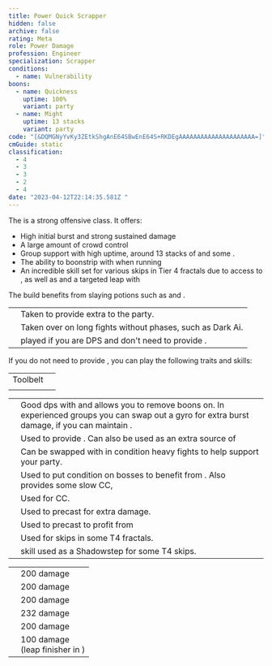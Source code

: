```yaml
---
title: Power Quick Scrapper
hidden: false
archive: false
rating: Meta
role: Power Damage
profession: Engineer
specialization: Scrapper
conditions:
  - name: Vulnerability
boons:
  - name: Quickness
    uptime: 100%
    variant: party
  - name: Might
    uptime: 13 stacks
    variant: party
code: "[&DQMGNyYvKy3ZEtkShgAnE64SBwEnE64S+RKDEgAAAAAAAAAAAAAAAAAAAAA=]"
cmGuide: static
classification:
  - 4
  - 3
  - 3
  - 2
  - 4
date: "2023-04-12T22:14:35.581Z "
---
```


The <Specialization text="Power Quick Scrapper" name="Scrapper"/> is a strong offensive <Boon name="Quickness"/> class.
It offers:

- High initial burst and strong sustained damage
- A large amount of crowd control
- Group support with high <Condition name="Vulnerability"/> uptime, around 13 stacks of <Boon name="Might"/> and some <Boon name="Protection"/>.
- The ability to boonstrip with <Skill name="Detonate Mine Field"/> when running <Skill name="Throw Mine"/>
- An incredible skill set for various skips in Tier 4 fractals due to access to <Effect name="Stealth"/>, as well as <Effect name="Superspeed"/> and a targeted leap with <Skill name="Jump Shot"/>

The build benefits from slaying potions such as <Item name="Powerful Potion of slaying scarlets armies"/> and <Item name="Impact" type="Sigil"/>.

<Divider text="Equipment"/>

<CharacterWithAr>  
<Character title="" gear='{"attributes":{"profession":"Engineer","specialization":"Scrapper","data":{"Health":20522,"Armor":2343,"Power":3631,"Precision":1960,"Toughness":1225,"Vitality":1460,"Ferocity":1605,"Condition Damage":750,"Expertise":0,"Concentration":500,"Healing Power":0,"Agony Resistance":150,"Condition Duration":0,"Boon Duration":0.33333333333333337,"Critical Chance":1.0571428571428572,"Critical Damage":2.5700000000000003,"Power Coefficient":2683,"Power2 Coefficient":0,"Burning Coefficient":0.62,"Bleeding Coefficient":8.11,"Poison Coefficient":4.17,"Torment Coefficient":0,"Confusion Coefficient":0,"Flat DPS":0,"Bleeding Duration":0.33,"Siphon Base Coefficient":139.75,"Effective Power":30280.605319783455,"NonCrit Effective Power":11782.336700304844,"Power DPS":31283.35158759299,"Power2 DPS":0,"Siphon DPS":139.75,"Bleeding Damage":96.3125,"Bleeding Stacks":10.7863,"Bleeding DPS":1038.85551875,"Burning Damage":355.421875,"Burning Stacks":0.62,"Burning DPS":220.3615625,"Confusion Damage":118.665625,"Confusion Stacks":0,"Confusion DPS":0,"Poison Damage":112.84375,"Poison Stacks":4.17,"Poison DPS":470.55843749999997,"Torment Damage":142.74375,"Torment Stacks":0,"Torment DPS":0,"Damage":33152.87710634299,"Effective Health":95687653.7313433,"Survivability":48646.49401695135,"Effective Healing":390,"Healing":390}},"armor":{"weight":"Medium","helmAffix":"Berserker","helmRuneId":24836,"helmRune":"Scholar","helmRuneCount":6,"helmInfusionId":37131,"shouldersAffix":"Berserker","shouldersRuneId":24836,"shouldersRune":"Scholar","shouldersRuneCount":6,"shouldersInfusionId":37131,"coatAffix":"Berserker","coatRuneId":24836,"coatRune":"Scholar","coatRuneCount":6,"coatInfusionId":37131,"glovesAffix":"Berserker","glovesRuneId":24836,"glovesRune":"Scholar","glovesRuneCount":6,"glovesInfusionId":37131,"leggingsAffix":"Berserker","leggingsRuneId":24836,"leggingsRune":"Scholar","leggingsRuneCount":6,"leggingsInfusionId":37131,"bootsAffix":"Berserker","bootsRuneId":24836,"bootsRune":"Scholar","bootsRuneCount":6,"bootsInfusionId":37131},"weapon":{"weapon1MainId":30690,"weapon1MainType":"Hammer","weapon1MainSigil1Id":24615,"weapon1MainAffix":"Berserker","weapon1MainInfusion1Id":37131,"weapon1MainInfusion2Id":37131,"weapon1MainSigil2Id":24868,"weapon2MainInfusion2Id":37131,"weapon2MainSigil2Id":24868},"backAndTrinket":{"backItemAffix":"Berserker","backItemInfusion1Id":37131,"backItemInfusion2Id":37131,"amuletAffix":"Berserker","ring1Affix":"Berserker","ring1Infusion1Id":37131,"ring1Infusion2Id":37131,"ring1Infusion3Id":37131,"ring2Affix":"Berserker","ring2Infusion1Id":37131,"ring2Infusion2Id":37131,"ring2Infusion3Id":37131,"accessory1Affix":"Berserker","accessory1InfusionId":37131,"accessory2Affix":"Berserker","accessory2InfusionId":37131},"consumables":{"foodId":91805,"utilityId":77569},"skills":{"healId":30357,"utility1Id":5805,"utility2Id":29921,"utility3Id":31248,"eliteId":""},"assumedBuffs":{"value":[{"id":"might","type":"Boon"},{"id":"fury","type":"Boon"},{"id":"protection","type":"Boon"},{"id":"vulnerability","type":"Condition"},{"id":"jade-bot","gw2id":96613,"type":"Item"},{"id":"omnipotion","gw2id":79722,"type":"Item"}]},"traits":{"selection":[[1914,1923,526],[1882,1892,1947],[1917,1860,2052]],"lines":[38,6,43]}}'>

</Character>
</CharacterWithAr>

<Divider text="Build"/>

<Grid>
<GridItem sm="7">
<Traits traits1Id="6" traits1="Explosives" traits1SelectedIds="1882,1892,1947" traits2Id="38" traits2="Firearms" traits2SelectedIds="1914,1923,526" traits3Id="43" traits3="Scrapper" traits3SelectedIds="1917,1860,2052"/>
<Card title="Situational Traits">

|                                                              |                                                                                             |
| ------------------------------------------------------------ | ------------------------------------------------------------------------------------------- |
| <Trait name="Pinpoint Distribution" size="big" disableText/> | Taken to provide extra <Boon name="Might"/> to the party.                                   |
| <Trait name="Aim Assisted Rocket" size="big" disableText/>   | Taken over <Trait name="Explosive Temper"/> on long fights without phases, such as Dark Ai. |
| <Trait name="Applied Force" size="big" disableText/>         | played if you are DPS and don't need to provide <Boon name="Quickness"/>.                   |

</Card>
<Card title="DPS Scrapper">

If you do not need to provide <Boon name="Quickness"/>, you can play the following traits and skills:

<Traits traits1="Scrapper" traits1SelectedIds="1917,1860,1849" unembossed/>
<Skills heal="AED" utility1="Grenade Kit" utility2="Throw Mine" utility3="Shredder Gyro" elite="Elite Mortar Kit"/>
</Card>
</GridItem>
<GridItem sm="5">
<Card title="Additional Skills">

|                                           |                                                                                                                                                                                                                   |
| ----------------------------------------- | ----------------------------------------------------------------------------------------------------------------------------------------------------------------------------------------------------------------- |
| Toolbelt                                  | <Skill id="29505" size="big" disableText/><Skill id="6172" size="big" disableText/><Skill id="31167" size="big" disableText/><Skill id="29665" size="big" disableText/><Skill id="56921" size="big" disableText/> |
| <Skill id="6020" size="big" disableText/> | <Skill id="5882" size="big" disableText/><Skill id="5807" size="big" disableText/><Skill id="5808" size="big" disableText/><Skill id="5809" size="big" disableText/><Skill id="5806" size="big" disableText/>     |

</Card>

<Card title="Situatonal Skills">

|                                                         |                                                                                                                                                                                                                                       |
| ------------------------------------------------------- | ------------------------------------------------------------------------------------------------------------------------------------------------------------------------------------------------------------------------------------- |
| <Skill name="throwmine" size="big" disableText/>        | Good dps with <Skill name="minefield" /> and allows you to remove boons on<Instability name="No Pain, No Gain"/>. In experienced groups you can swap out a gyro for extra burst damage, if you can maintain <Boon name="Quickness"/>. |
| <Skill name="Sneak Gyro" size="big" disableText/>       | Used to provide <Effect name="Stealth"/>. Can also be used as an extra source of <Boon name="Quickness"/>                                                                                                                             |
| <Skill name="Purge Gyro" size="big" disableText/>       | Can be swapped with <Skill name="Shredder Gyro"/> in condition heavy fights to help support your party.                                                                                                                               |
| <Skill name="Elite Mortar Kit" size="big" disableText/> | Used to put condition on bosses to benefit from <Trait name="Modified Ammunition"/>. Also provides some slow CC,                                                                                                                       |
| <Skill name="Supply Crate" size="big" disableText/>     | Used for CC.                                                                                                                                                                                                                          |
| <Skill name="Bomb Kit" size="big" disableText/>         | Used to precast <Skill name="Big ol Bomb"/> for extra damage.                                                                                                                                                                         |
| <Skill name="Bulwark Gyro" size="big" disableText/>     | Used to precast <Skill name="Defense Field"/> to profit from <Trait name="Object in Motion"/>                                                                                                                                         |
| <Skill name="Rocket Boots" size="big" disableText/>     | Used for skips in some T4 fractals.                                                                                                                                                                                                   |
| <Skill name="Shift Signet" size="big" disableText/>     | <Specialization name="Mechanist"/> skill used as a Shadowstep for some T4 skips.                                                                                                                                                      |

</Card>
<Card title="Defiance Bar Damage">

|                                                                            |                                                                    |
| -------------------------------------------------------------------------- | ------------------------------------------------------------------ |
| <Skill name="thunderclap" profession="engineer" size="big" disableText/>   | 200 damage                                                         |
| <Skill name="sparecapacitor" size="big" disableText/>                      | 200 damage                                                         |
| <Skill name="supplycrate" size="big" disableText/>                         | 200 damage                                                         |
| <Skill name="blastgyro" size="big" disableText/>                           | 232 damage                                                         |
| <Skill name="throwmine" profession="engineer" size="big" disableText/>     | 200 damage                                                         |
| <Skill name="Rocket Charge" profession="engineer" size="big" disableText/> | 100 damage <br/> (leap finisher in <Skill name="sparecapacitor"/>) |

</Card>
</GridItem>
</Grid>
